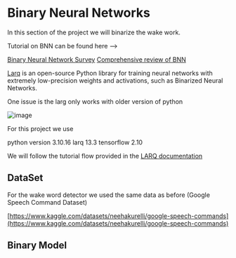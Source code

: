 <h1>Binary Neural Networks</h1>

In this section of the project we will binarize the wake work.

Tutorial on BNN can be found here -->

[Binary Neural Network Survey](https://arxiv.org/pdf/2004.03333)
[Comprehensive review of BNN](https://arxiv.org/pdf/2110.06804)

[Larq](https://docs.larq.dev/larq/) is an open-source Python library for training neural networks with extremely low-precision weights and activations, such as Binarized Neural Networks.

One issue is the larg only works with older version of python

![image](https://github.com/user-attachments/assets/8620398a-4837-4169-8482-29ab03221ade)

For this project we use

python version 3.10.16
larq 13.3
tensorflow 2.10

We will follow the tutorial flow provided in the [LARQ documentation](https://docs.larq.dev/larq/tutorials/binarynet_cifar10/)

<h2>DataSet</h2>

For the wake word detector we used the same data as before (Google Speech Command Dataset)

[https://www.kaggle.com/datasets/neehakurelli/google-speech-commands](https://www.kaggle.com/datasets/neehakurelli/google-speech-commands)

<h2>Binary Model</h2>



